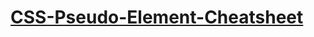 # [CSS-Pseudo-Element-Cheatsheet](https://jamesllllllllll.github.io/CSS-Pseudo-Element-Cheatsheet/)
